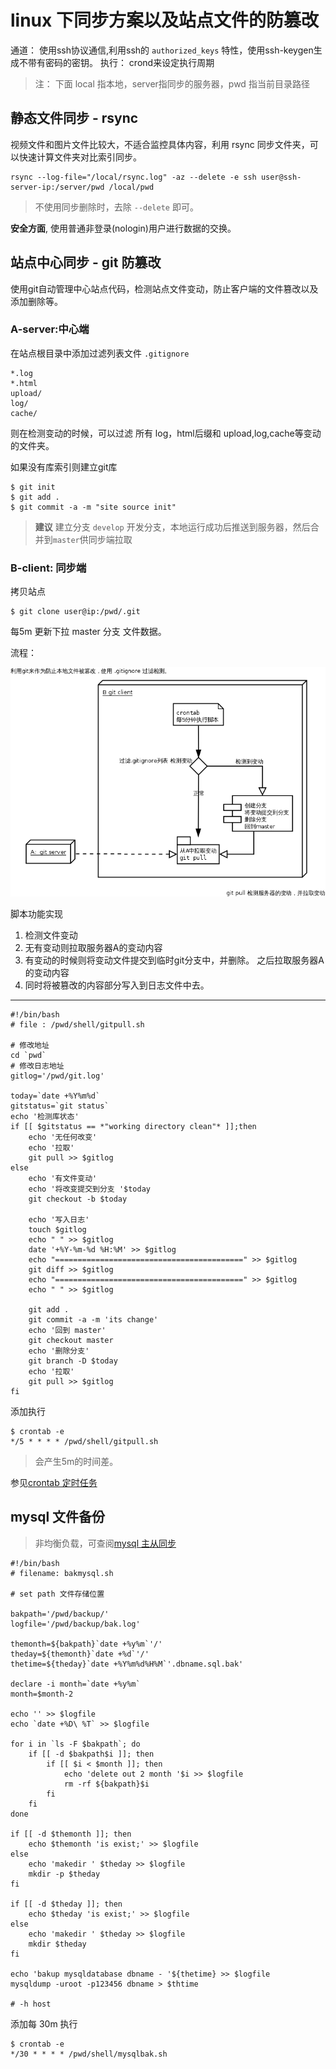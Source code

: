 # linux 下同步方案以及站点文件的防篡改

通道： 使用ssh协议通信,利用ssh的 `authorized_keys` 特性，使用ssh-keygen生成不带有密码的密钥。
执行： crond来设定执行周期

> 注： 下面  local 指本地，server指同步的服务器，pwd 指当前目录路径

## 静态文件同步 - rsync

视频文件和图片文件比较大，不适合监控具体内容，利用 rsync 同步文件夹，可以快速计算文件夹对比索引同步。

	rsync --log-file="/local/rsync.log" -az --delete -e ssh user@ssh-server-ip:/server/pwd /local/pwd

> 不使用同步删除时，去除  `--delete` 即可。

**安全方面**, 使用普通非登录(nologin)用户进行数据的交换。

## 站点中心同步 - git 防篡改

使用git自动管理中心站点代码，检测站点文件变动，防止客户端的文件篡改以及添加删除等。

### A-server:中心端

在站点根目录中添加过滤列表文件 `.gitignore` 

    *.log
    *.html
    upload/
    log/
    cache/

则在检测变动的时候，可以过滤 所有 log，html后缀和 upload,log,cache等变动的文件夹。

如果没有库索引则建立git库

	$ git init 
	$ git add .
	$ git commit -a -m "site source init"

> **建议** 建立分支 `develop` 开发分支，本地运行成功后推送到服务器，然后合并到`master`供同步端拉取

### B-client: 同步端 

拷贝站点

	$ git clone user@ip:/pwd/.git

每5m 更新下拉 master 分支 文件数据。

流程：

![tamper](imgs/git-tamper.png)


脚本功能实现

1. 检测文件变动
2. 无有变动则拉取服务器A的变动内容
3. 有变动的时候则将变动文件提交到临时git分支中，并删除。 之后拉取服务器A的变动内容
4. 同时将被篡改的内容部分写入到日志文件中去。

- - - - - - - 

    #!/bin/bash
    # file : /pwd/shell/gitpull.sh

    # 修改地址
    cd `pwd`
    # 修改日志地址
    gitlog='/pwd/git.log'

    today=`date +%Y%m%d`
    gitstatus=`git status`
    echo '检测库状态'
    if [[ $gitstatus == *"working directory clean"* ]];then 
        echo '无任何改变'
        echo '拉取'
        git pull >> $gitlog
    else 
        echo '有文件变动'
        echo '将改变提交到分支 '$today
        git checkout -b $today 

        echo '写入日志'
        touch $gitlog
        echo " " >> $gitlog 
        date '+%Y-%m-%d %H:%M' >> $gitlog
        echo "==========================================" >> $gitlog
        git diff >> $gitlog
        echo "==========================================" >> $gitlog
        echo " " >> $gitlog 

        git add .
        git commit -a -m 'its change'
        echo '回到 master'
        git checkout master
        echo '删除分支'
        git branch -D $today
        echo '拉取'
        git pull >> $gitlog
    fi

添加执行

	$ crontab -e
	*/5 * * * * /pwd/shell/gitpull.sh


> 会产生5m的时间差。

参见[crontab 定时任务](/linux/bash/crontab.md)

## mysql 文件备份

> 非均衡负载，可查阅[mysql 主从同步](mysql-master-slave.md)

	#!/bin/bash
	# filename: bakmysql.sh

	# set path 文件存储位置

	bakpath='/pwd/backup/'
	logfile='/pwd/backup/bak.log'

	themonth=${bakpath}`date +%y%m`'/'
	theday=${themonth}`date +%d`'/' 
	thetime=${theday}`date +%Y%m%d%H%M`'.dbname.sql.bak' 

	declare -i month=`date +%y%m`
	month=$month-2

	echo '' >> $logfile
	echo `date +%D\ %T` >> $logfile

	for i in `ls -F $bakpath`; do
		if [[ -d $bakpath$i ]]; then
			if [[ $i < $month ]]; then
				echo 'delete out 2 month '$i >> $logfile
				rm -rf ${bakpath}$i
			fi
		fi
	done

	if [[ -d $themonth ]]; then
		echo $themonth 'is exist;' >> $logfile
	else
		echo 'makedir ' $theday >> $logfile
		mkdir -p $theday
	fi

	if [[ -d $theday ]]; then
		echo $theday 'is exist;' >> $logfile
	else
		echo 'makedir ' $theday >> $logfile
		mkdir $theday
	fi

	echo 'bakup mysqldatabase dbname - '${thetime} >> $logfile
	mysqldump -uroot -p123456 dbname > $thtime 

	# -h host


添加每 30m 执行 

    $ crontab -e
    */30 * * * * /pwd/shell/mysqlbak.sh


